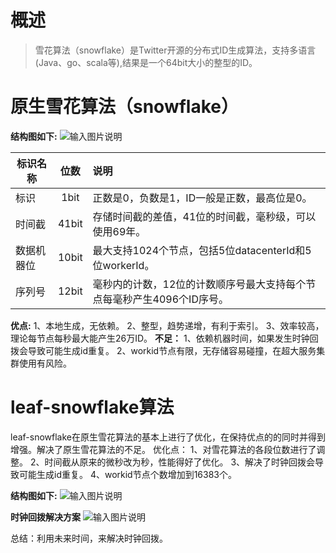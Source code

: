 # 概述
>雪花算法（snowflake）是Twitter开源的分布式ID生成算法，支持多语言(Java、go、scala等),结果是一个64bit大小的整型的ID。

# 原生雪花算法（snowflake）
**结构图如下:**
![输入图片说明](https://images.gitee.com/uploads/images/2021/0113/132051_ae65503b_68305.jpeg "snowflake.jpg")

标识名称|位数|说明
--|:--:|:--
标识|1bit|正数是0，负数是1，ID一般是正数，最高位是0。
时间截|41bit|存储时间截的差值，41位的时间截，毫秒级，可以使用69年。
数据机器位|10bit|最大支持1024个节点，包括5位datacenterId和5位workerId。
序列号|12bit|毫秒内的计数，12位的计数顺序号最大支持每个节点每毫秒产生4096个ID序号。

**优点:**
1、本地生成，无依赖。
2、整型，趋势递增，有利于索引。
3、效率较高，理论每节点每秒最大能产生26万ID。
**不足：**
1、依赖机器时间，如果发生时钟回拨会导致可能生成id重复。
2、workid节点有限，无存储容易碰撞，在超大服务集群使用有风险。

# leaf-snowflake算法
leaf-snowflake在原生雪花算法的基本上进行了优化，在保持优点的的同时并得到增强。解决了原生雪花算法的不足。
优化点：
1、对雪花算法的各段位数进行了调整。
2、时间截从原来的微秒改为秒，性能得好了优化。
3、解决了时钟回拨会导致可能生成id重复。
4、workid节点个数增加到16383个。

**结构图如下:**
![输入图片说明](https://images.gitee.com/uploads/images/2021/0113/133130_8e50ec16_68305.jpeg "leaf-snowflake.jpg")

**时钟回拨解决方案**
![输入图片说明](https://images.gitee.com/uploads/images/2021/0113/133438_faf7674e_68305.jpeg "leaf-snowflake1.jpg")

总结：利用未来时间，来解决时钟回拨。

